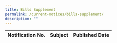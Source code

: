 ```yaml
---
title: Bills Supplement
permalink: /current-notices/bills-supplement/
description: ""
---
```

| Notification No. | Subject | Published Date |
| --- | --- | --- |